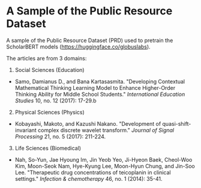 # A Sample of the Public Resource Dataset 
A sample of the Public Resource Dataset (PRD) used to pretrain the ScholarBERT models (https://huggingface.co/globuslabs).

The articles are from 3 domains:

1. Social Sciences (Education)

- Samo, Damianus D., and Bana Kartasasmita. "Developing Contextual Mathematical Thinking Learning Model to Enhance Higher-Order Thinking Ability for Middle School Students." _International Education Studies_ 10, no. 12 (2017): 17-29.b

2. Physical Sciences (Physics)

- Kobayashi, Makoto, and Kazushi Nakano. "Development of quasi-shift-invariant complex discrete wavelet transform." _Journal of Signal Processing_ 21, no. 5 (2017): 211-224.

3. Life Sciences (Biomedical)

- Nah, So-Yun, Jae Hyoung Im, Jin Yeob Yeo, Ji-Hyeon Baek, Cheol-Woo Kim, Moon-Seok Nam, Hye-Kyung Lee, Moon-Hyun Chung, and Jin-Soo Lee. "Therapeutic drug concentrations of teicoplanin in clinical settings." _Infection & chemotherapy_ 46, no. 1 (2014): 35-41.
